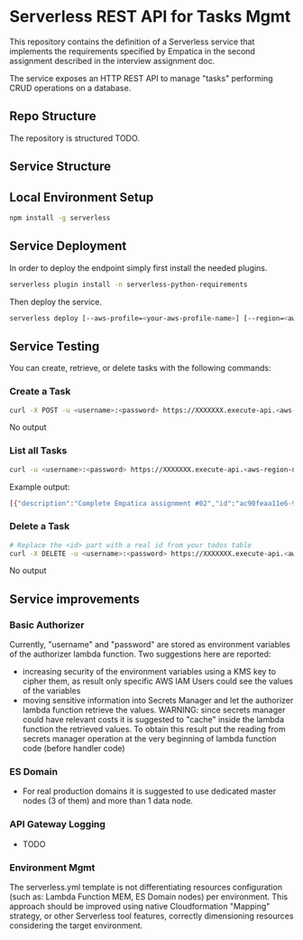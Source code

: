 # Serverless REST API for Tasks Mgmt

This repository contains the definition of a Serverless service that implements the requirements 
specified by Empatica in the second assignment described in the interview assignment doc. 

The service exposes an HTTP REST API to manage "tasks" performing CRUD operations on a database.

## Repo Structure

The repository is structured TODO.

## Service Structure

## Local Environment Setup

```bash
npm install -g serverless
```

## Service Deployment

In order to deploy the endpoint simply first install the needed plugins.

```bash
serverless plugin install -n serverless-python-requirements
```

Then deploy the service.

```bash
serverless deploy [--aws-profile=<your-aws-profile-name>] [--region=<aws-region-name>]
```

## Service Testing

You can create, retrieve, or delete tasks with the following commands:

### Create a Task

```bash
curl -X POST -u <username>:<password> https://XXXXXXX.execute-api.<aws-region-name>.amazonaws.com/<env>/tasks --data '{ "description": "Complete Empatica assignment #02" }'
```

No output

### List all Tasks

```bash
curl -u <username>:<password> https://XXXXXXX.execute-api.<aws-region-name>.amazonaws.com/<stage>/tasks 
```

Example output:
```bash
[{"description":"Complete Empatica assignment #02","id":"ac90feaa11e6-9ede-afdfa051af86","createdAt":1479139961304}]
```

### Delete a Task

```bash
# Replace the <id> part with a real id from your todos table
curl -X DELETE -u <username>:<password> https://XXXXXXX.execute-api.<aws-region-name>.amazonaws.com/<stage>/tasks/<id>
```

No output

## Service improvements

### Basic Authorizer

Currently, "username" and "password" are stored as environment variables of the authorizer lambda function.
Two suggestions here are reported:
- increasing security of the environment variables using a KMS key to cipher them, as result only specific AWS IAM Users
  could see the values of the variables
- moving sensitive information into Secrets Manager and let the authorizer lambda function retrieve the values. 
  WARNING: since secrets manager could have relevant costs it is suggested to "cache" inside the lambda function the 
  retrieved values. To obtain this result put the reading from secrets manager operation at the very beginning of lambda 
  function code (before handler code)

### ES Domain

- For real production domains it is suggested to use dedicated master nodes (3 of them) and more than 1 data node.

### API Gateway Logging

- TODO

### Environment Mgmt

The serverless.yml template is not differentiating resources configuration (such as: Lambda Function MEM, ES Domain 
nodes) per environment.
This approach should be improved using native Cloudformation "Mapping" strategy, or other Serverless tool features, 
correctly dimensioning resources considering the target environment.
